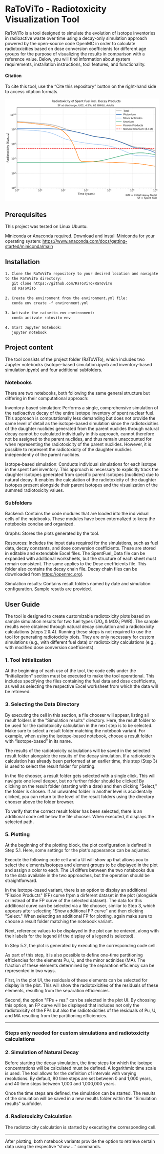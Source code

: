 # RaToViTo - Radiotoxicity Visualization Tool
RaToViTo is a tool designed to simulate the evolution of isotope inventories in radioactive waste over time using a decay-only simulation approach powered by the open-source code OpenMC in order to calculate radiotoxicities based on dose conversion coefficients for different age groups for the purpose of visualizing the results in comparison with a reference value. Below, you will find information about system requirements, installation instructions, tool features, and functionality.

#### Citation

To cite this tool, use the “Cite this repository” button on the right-hand side to access citation formats.




![no image found](Graphs/example_graph.png)


## Prerequisites

This project was tested on Linux Ubuntu.

Miniconda or Anaconda required. Download and install Miniconda for your operating system: https://www.anaconda.com/docs/getting-started/miniconda/main

## Installation

    1. Clone the RaToViTo repository to your desired location and navigate to the RaToViTo directory:
       git clone https://github.com/RaToViTo/RaToViTo
       cd RaToViTo

    2. Create the environment from the environment.yml file:
       conda env create -f environment.yml

    3. Activate the ratovito-env environment:
       conda activate ratovito-env

    4. Start Jupyter Notebook:
       jupyter notebook


## Project content

The tool consists of the project folder (RaToViTo), which includes two Jupyter notebooks (isotope-based simulation.ipynb and inventory-based simulation.ipynb) and four additional subfolders.

### Notebooks

There are two notebooks, both following the same general structure but differing in their computational approach:

Inventory-based simulation: Performs a single, comprehensive simulation of the radioactive decay of the entire isotope inventory of spent nuclear fuel. This approach is computationally less demanding but does not provide the same level of detail as the isotope-based simulation since the radiotoxicities of the daughter nuclides generated from the parent nuclides through natural decay cannot be calculated individually in this approach, cannot therefore not be assigned to the parent nuclides, and thus remain unaccounted for when representing the radiotoxicity of the parent nuclides. However, it is possible to represent the radiotoxicity of the daughter nuclides independently of the parent nuclides.

Isotope-based simulation: Conducts individual simulations for each isotope in the spent fuel inventory. This approach is necessary to explicitly track the daughter isotopes generated from specific parent isotopes (nuclides) due to natural decay. It enables the calculation of the radiotoxicity of the daughter isotopes present alongside their parent isotopes and the visualization of the summed radiotoxicity values.


### Subfolders

Backend: Contains the code modules that are loaded into the individual cells of the notebooks. These modules have been externalized to keep the notebooks concise and organized.

Graphs: Stores the plots generated by the tool.

Resources: Includes the input data required for the simulations, such as fuel data, decay constants, and dose conversion coefficients. These are stored in editable and extendable Excel files. The SpentFuel_Data file can be expanded with additional worksheets, but the structure of each sheet must remain consistent. The same applies to the Dose coefficients file. This folder also contains the decay chain file. Decay chain files can be downloaded from https://openmc.org/.

Simulation results: Contains result folders named by date and simulation configuration. Sample resutls are provided.

## User Guide

The tool is designed to create customizable radiotoxicity plots based on sample simulation results for two fuel types (UO₂ & MOX; PWR). The sample results were obtained through natural decay simulation and a radiotoxicity calculations (steps 2 & 4). Running these steps is not required to use the tool for generating radiotoxicity plots. They are only necessary for custom simulations (e.g., with different fuel data) or radiotoxicity calculations (e.g., with modified dose conversion coefficients).

### 1. Tool Initialization

At the beginning of each use of the tool, the code cells under the "Initialization" section must be executed to make the tool operational. This includes specifying the files containing the fuel data and dose coefficients, as well as selecting the respective Excel worksheet from which the data will be retrieved.

### 3. Selecting the Data Directory

By executing the cell in this section, a file chooser will appear, listing all result folders in the "Simulation results" directory. Here, the result folder to be used for the radiotoxicity calculation in the next step is to be selected. Make sure to select a result folder matching the notebook variant. For example, when using the isotope-based notebook, choose a result folder with “isotope-based” in its name.

The results of the radiotoxicity calculations will be saved in the selected result folder alongside the results of the decay simulation. If a radiotoxicity calculation has already been performed at an earlier time, this step (Step 3) is used to select the result folder for plotting.

In the file chooser, a result folder gets selected with a single click. This will navigate one level deeper, but no further folder should be clicked! By clicking on the result folder (starting with a date) and then clicking "Select," the folder is chosen. If an unwanted folder in another level is accidentally clicked, you can return to the level of the result folders using the directory chooser above the folder browser.

To verify that the correct result folder has been selected, there is an additional code cell below the file chooser. When executed, it displays the selected path.

### 5. Plotting

At the beginning of the plotting block, the plot configuration is defined in Step 5.1. Here, some settings for the plot's appearance can be adjusted.

Execute the following code cell and a UI will show up that allows you to select the elements/isotopes and element groups to be displayed in the plot and assign a color to each. The UI differs between the two notebooks due to the data available in the two approaches, but the operation should be straightforward.

In the isotope-based variant, there is an option to display an additional "Fission Products" (FP) curve frpm a dirferent dataset in the plot (alongside or instead of the FP curve of the selected dataset). The data for this additional curve can be selected via a file chooser, similar to Step 3, which appears after selecting "Show additional FP curve" and then clicking "Select." When selecting an additional FP for plotting, again make sure to choose a result folder matching the notebook variant.

Next, reference values to be displayed in the plot can be entered, along with their labels for the legend (if the display of a legend is selected).

In Step 5.2, the plot is generated by executing the corresponding code cell.

As part of this step, it is also possible to define one-time partitioning efficiencies for the elements Pu, U, and the minor actinides (MA). The fraction of these elements determined by the separation efficiency can be represented in two ways.

First, in the plot UI, the residuals of these elements can be selected for display in the plot. This will show the radiotoxicities of the residuals of these elements, resulting from the separation efficiencies.

Second, the option "FPs + res." can be selected in the plot UI. By choosing this option, an FP curve will be displayed that includes not only the radiotoxicity of the FPs but also the radiotoxicities of the residuals of Pu, U, and MA resulting from the partitioning efficiencies.

---

### Steps only needed for custom simulations and radiotoxicity calculations

### 2. Simulation of Natural Decay

Before starting the decay simulation, the time steps for which the isotope concentrations will be calculated must be defined. A logarithmic time scale is used. The tool allows for the definition of intervals with varying resolutions. By default, 80 time steps are set between 0 and 1,000 years, and 40 time steps between 1,000 and 1,000,000 years.

Once the time steps are defined, the simulation can be started. The results of the simulation will be saved in a new results folder within the "Simulation results" subfolder.

### 4. Radiotoxicity Calculation

The radiotoxicity calculation is started by executing the corresponding cell.

---

After plotting, both notebook variants provide the option to retrieve certain data using the respective “show …” commands.
